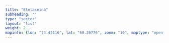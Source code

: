 ```yaml
---
title: "Eteläseinä"
subheading: ""
type: "sector"
layout: "list"
weight: 2
mapinfo: {lon: "24.43116", lat: "60.26776", zoom: "16", maptype: "opentopomap", polygon: [[24.43098, 60.26801],[24.43116,60.26776],[24.43139,60.26763],[24.43144,60.26765],[24.43103,60.26802],[24.43098,60.26801]]}
--- 
```

